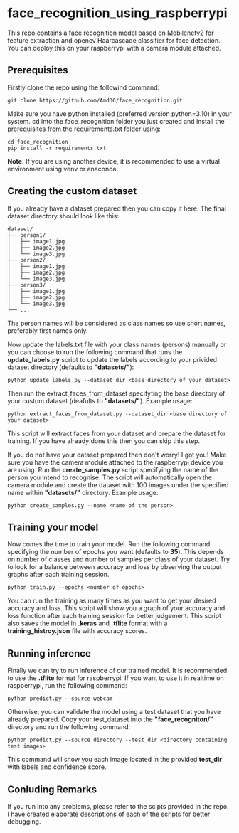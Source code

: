 # face_recognition_using_raspberrypi
This repo contains a face recognition model based on Mobilenetv2 for feature extraction and opencv Haarcascade classifier for face detection.
You can deploy this on your raspberrypi with a camera module attached.

## Prerequisites
Firstly clone the repo using the followind command:

    git clone https://github.com/Amd36/face_recognition.git

Make sure you have python installed (preferred version python=3.10) in your system. cd into the face_recognition folder you just created and install the prerequisites from the requirements.txt folder using:

    cd face_recognition
    pip install -r requirements.txt

**Note:** If you are using another device, it is recommended to use a virtual environment using venv or anaconda.

## Creating the custom dataset
If you already have a dataset prepared then you can copy it here. The final dataset directory should look like this:

    dataset/
    ├── person1/
    │   ├── image1.jpg
    │   ├── image2.jpg
    │   └── image3.jpg
    ├── person2/
    │   ├── image1.jpg
    │   ├── image2.jpg
    │   └── image3.jpg
    ├── person3/
    │   ├── image1.jpg
    │   ├── image2.jpg
    │   └── image3.jpg
    └── ...

The person names will be considered as class names so use short names, preferably first names only. 

Now update the labels.txt file with your class names (persons) manually or you can choose to run the following command that runs the **update_labels.py** script to update the labels according to your privided dataset directory (defaults to **"datasets/"**):

    python update_labels.py --dataset_dir <base directory of your dataset>

Then run the extract_faces_from_dataset specifyting the base directory of your custom dataset (deafults to **"datasets/"**). Example usage:

    python extract_faces_from_dataset.py --dataset_dir <base directory of your dataset>

This script will extract faces from your dataset and prepare the dataset for training. If you have already done this then you can skip this step.

If you do not have your dataset prepared then don't worry! I got you!
Make sure you have the camera module attached to the raspberrypi device you are using. 
Run the **create_samples.py** script specifying the name of the person you intend to recognise. The script will automatically open the camera module and create the dataset with 100 images under the specified name within **"datasets/"** directory. Example usage:

    python create_samples.py --name <name of the person>

## Training your model
Now comes the time to train your model. Run the following command specifying the number of epochs you want (defaults to **35**). This depends on number of classes and number of samples per class of your dataset. Try to look for a balance between accuracy and loss by observing the output graphs after each training session.

    python train.py --epochs <number of epochs>

You can run the training as many times as you want to get your desired accuracy and loss. This script will show you a graph of your accuracy and loss function after each training session for better judgement.
This script also saves the model in **.keras** and **.tflite** format with a **training_histroy.json** file with accuracy scores.

## Running inference
Finally we can try to run inference of our trained model. It is recommended to use the **.tflite** format for raspberrypi. 
If you want to use it in realtime on raspberrypi, run the following command:

    python predict.py --source webcam

Otherwise, you can validate the model using a test dataset that you have already prepared. Copy your test_dataset into the **"face_recogniton/"** directory and run the following command:

    python predict.py --source directory --test_dir <directory containing test images>

This command will show you each image located in the provided **test_dir** with labels and confidence score.

## Conluding Remarks
If you run into any problems, please refer to the scipts provided in the repo. I have created elaborate descriptions of each of the scripts for better debugging.